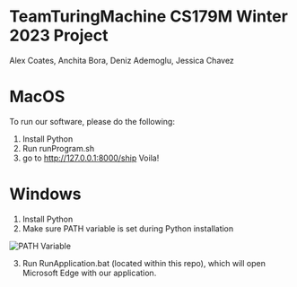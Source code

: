 # TeamTuringMachine CS179M Winter 2023 Project
Alex Coates, Anchita Bora, Deniz Ademoglu, Jessica Chavez

# MacOS
To run our software, please do the following:
1. Install Python
2. Run runProgram.sh
3. go to http://127.0.0.1:8000/ship 
Voila!

# Windows
1. Install Python 
2. Make sure PATH variable is set during Python installation

![PATH Variable](https://www.pylenin.com/content/images/size/w1000/2021/08/Why-learn-Python--7-.png)

3. Run RunApplication.bat (located within this repo), which will open Microsoft Edge with our application.

